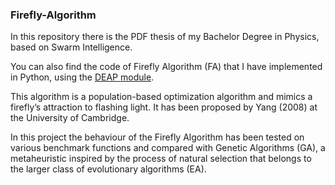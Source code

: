 ### Firefly-Algorithm
In this repository there is the PDF thesis of my Bachelor Degree in Physics, based on Swarm Intelligence. 

You can also find the code of Firefly Algorithm (FA) that I have implemented in Python, using the [DEAP module](https://deap.readthedocs.io/en/master/).

This algorithm is a population-based optimization algorithm and mimics a firefly’s attraction to flashing light. It has been proposed by Yang (2008) at the University of Cambridge.


In this project the behaviour of the Firefly Algorithm has been tested on various benchmark functions and compared with Genetic Algorithms (GA), a metaheuristic inspired by the process of natural selection that belongs to the larger class of evolutionary algorithms (EA).
